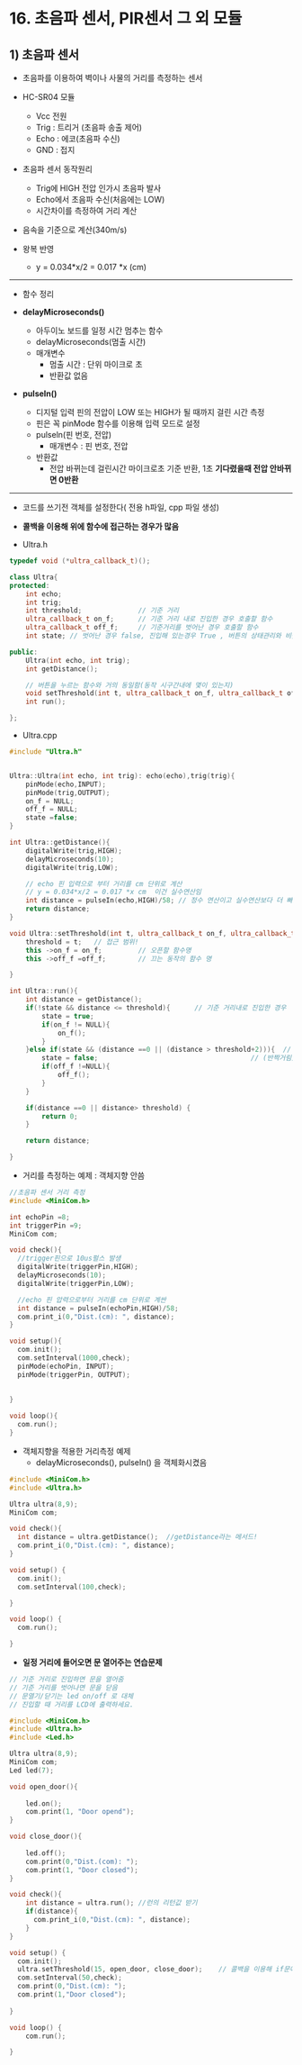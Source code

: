 # 16. 초음파 센서, PIR센서 그 외 모듈



## 1) 초음파 센서

- 초음파를 이용하여 벽이나 사물의 거리를 측정하는 센서
- HC-SR04 모듈
  - Vcc  전원
  - Trig : 트리거 (초음파 송출 제어)
  - Echo : 에코(초음파 수신)
  - GND : 접지

- 초음파 센서 동작원리
  - Trig에 HIGH 전압 인가시 초음파 발사
  - Echo에서 초음파 수신(처음에는 LOW)
  - 시간차이를 측정하여 거리 계산

- 음속을 기준으로 계산(340m/s)
- 왕복 반영
  - y = 0.034*x/2 = 0.017 *x  (cm)

---

- 함수 정리

- **delayMicroseconds()**
  - 아두이노 보드를 일정 시간 멈추는 함수
  - delayMicroseconds(멈출 시간)
  - 매개변수
    - 멈출 시간 : 단위 마이크로 초
    - 반환값 없음
- **pulseIn()**
  - 디지털 입력 핀의 전압이 LOW 또는 HIGH가 될 때까지 걸린 시간 측정
  - 핀은 꼭 pinMode 함수를 이용해 입력 모드로 설정
  - pulseln(핀 번호, 전압)
    - 매개변수 : 핀 번호, 전압
  - 반환값
    - 전압 바뀌는데 걸린시간 마이크로초 기준 반환, 1초 **기다렸을때 전압 안바뀌면 0반환**

----



- 코드를 쓰기전 객체를 설정한다( 전용 h파일, cpp 파일 생성)
- **콜백을 이용해 위에 함수에 접근하는 경우가 많음**

- Ultra.h

```c++
typedef void (*ultra_callback_t)();

class Ultra{
protected:
    int echo;
    int trig;
    int threshold;              // 기준 거리
    ultra_callback_t on_f;      // 기준 거리 내로 진입한 경우 호출할 함수
    ultra_callback_t off_f;     // 기준거리를 벗어난 경우 호출할 함수
    int state; // 벗어난 경우 false, 진입해 있는경우 True , 버튼의 상태관리와 비슷함

public:
    Ultra(int echo, int trig);
    int getDistance();

    // 버튼을 누르는 함수와 거의 동일함(동작 시구간내에 몇이 있는지)
    void setThreshold(int t, ultra_callback_t on_f, ultra_callback_t off_f); 
    int run();

};
```

- Ultra.cpp

```c++
#include "Ultra.h"


Ultra::Ultra(int echo, int trig): echo(echo),trig(trig){
    pinMode(echo,INPUT);
    pinMode(trig,OUTPUT);
    on_f = NULL;
    off_f = NULL;
    state =false;
}

int Ultra::getDistance(){
    digitalWrite(trig,HIGH);
    delayMicroseconds(10);
    digitalWrite(trig,LOW);

    // echo 핀 입력으로 부터 거리를 cm 단위로 계산
    // y = 0.034*x/2 = 0.017 *x cm  이건 실수연산임
    int distance = pulseIn(echo,HIGH)/58; // 정수 연산이고 실수연산보다 더 빠름!그래서 채택
    return distance;
}

void Ultra::setThreshold(int t, ultra_callback_t on_f, ultra_callback_t off_f){
    threshold = t;   // 접근 범위! 
    this ->on_f = on_f;         // 오픈할 함수명
    this ->off_f =off_f;        // 끄는 동작의 함수 명

}

int Ultra::run(){
    int distance = getDistance();
    if(!state && distance <= threshold){      // 기준 거리내로 진입한 경우
        state = true;
        if(on_f != NULL){
            on_f();
        }
    }else if(state && (distance ==0 || (distance > threshold+2))){  // 기준 거리를 벗어날 경우
        state = false;                                      // (반짝거림)slashing을 방지하기위해 오차보다 크게줌
        if(off_f !=NULL){
            off_f();
        }
    }

    if(distance ==0 || distance> threshold) {
        return 0;
    }

    return distance;

}

```

- 거리를 측정하는 예제 : 객체지향 안씀

```c++
//초음파 센서 거리 측정
#include <MiniCom.h>

int echoPin =8;
int triggerPin =9;
MiniCom com;

void check(){
  //trigger핀으로 10us펄스 발생
  digitalWrite(triggerPin,HIGH);
  delayMicroseconds(10);
  digitalWrite(triggerPin,LOW);

  //echo 핀 압력으로부터 거리를 cm 단위로 계싼
  int distance = pulseIn(echoPin,HIGH)/58;
  com.print_i(0,"Dist.(cm): ", distance);
}

void setup(){
  com.init();
  com.setInterval(1000,check);
  pinMode(echoPin, INPUT);
  pinMode(triggerPin, OUTPUT);
  
 
}

void loop(){
  com.run();
}

```

- 객체지향을 적용한 거리측정 예제
  - delayMicroseconds(), pulseIn() 을 객체화시켰음

```c++
#include <MiniCom.h>
#include <Ultra.h>

Ultra ultra(8,9);
MiniCom com;

void check(){
  int distance = ultra.getDistance();  //getDistance라는 메서드!
  com.print_i(0,"Dist.(cm): ", distance);
}

void setup() {
  com.init();
  com.setInterval(100,check);

}

void loop() {
  com.run();

}
```

- **일정 거리에 들어오면 문 열어주는 연습문제**

```c++
// 기준 거리로 진입하면 문을 열어줌
// 기준 거리를 벗어나면 문을 닫음
// 문열기/닫기는 led on/off 로 대체
// 진입할 때 거리를 LCD에 출력하세요.

#include <MiniCom.h>
#include <Ultra.h>
#include <Led.h>

Ultra ultra(8,9);
MiniCom com;
Led led(7);

void open_door(){
    
    led.on();
    com.print(1, "Door opend");
}

void close_door(){
    
    led.off();
    com.print(0,"Dist.(com): ");
    com.print(1, "Door closed");
}

void check(){
    int distance = ultra.run(); //런의 리턴값 받기
    if(distance){
      com.print_i(0,"Dist.(cm): ", distance);
    }
}

void setup() {
  com.init();
  ultra.setThreshold(15, open_door, close_door);    // 콜백을 이용해 if문에 맞게 함수를 호출함
  com.setInterval(50,check);
  com.print(0,"Dist.(cm): ");
  com.print(1,"Door closed");
  
}

void loop() {
    com.run();

}
```

